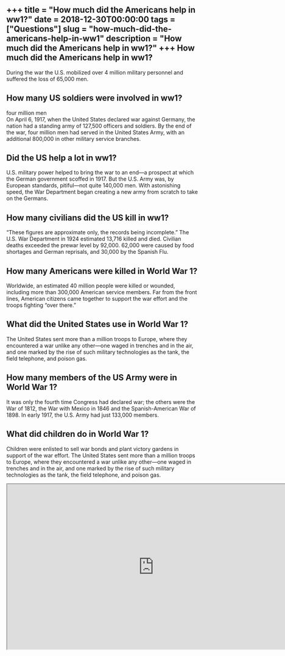+++
title = "How much did the Americans help in ww1?"
date = 2018-12-30T00:00:00
tags = ["Questions"]
slug = "how-much-did-the-americans-help-in-ww1"
description = "How much did the Americans help in ww1?"
+++
How much did the Americans help in ww1?
---------------------------------------

During the war the U.S. mobilized over 4 million military personnel and suffered the loss of 65,000 men.

How many US soldiers were involved in ww1?
------------------------------------------

four million men  
On April 6, 1917, when the United States declared war against Germany, the nation had a standing army of 127,500 officers and soldiers. By the end of the war, four million men had served in the United States Army, with an additional 800,000 in other military service branches.

Did the US help a lot in ww1?
-----------------------------

U.S. military power helped to bring the war to an end—a prospect at which the German government scoffed in 1917. But the U.S. Army was, by European standards, pitiful—not quite 140,000 men. With astonishing speed, the War Department began creating a new army from scratch to take on the Germans.

How many civilians did the US kill in ww1?
------------------------------------------

“These figures are approximate only, the records being incomplete.” The U.S. War Department in 1924 estimated 13,716 killed and died. Civilian deaths exceeded the prewar level by 92,000. 62,000 were caused by food shortages and German reprisals, and 30,000 by the Spanish Flu.

How many Americans were killed in World War 1?
----------------------------------------------

Worldwide, an estimated 40 million people were killed or wounded, including more than 300,000 American service members. Far from the front lines, American citizens came together to support the war effort and the troops fighting “over there.”

What did the United States use in World War 1?
----------------------------------------------

The United States sent more than a million troops to Europe, where they encountered a war unlike any other—one waged in trenches and in the air, and one marked by the rise of such military technologies as the tank, the field telephone, and poison gas.

How many members of the US Army were in World War 1?
----------------------------------------------------

It was only the fourth time Congress had declared war; the others were the War of 1812, the War with Mexico in 1846 and the Spanish-American War of 1898. In early 1917, the U.S. Army had just 133,000 members.

What did children do in World War 1?
------------------------------------

Children were enlisted to sell war bonds and plant victory gardens in support of the war effort. The United States sent more than a million troops to Europe, where they encountered a war unlike any other—one waged in trenches and in the air, and one marked by the rise of such military technologies as the tank, the field telephone, and poison gas.

<iframe allow="accelerometer; autoplay; clipboard-write; encrypted-media; gyroscope; picture-in-picture" allowfullscreen="" class="__youtube_prefs__  epyt-is-override  no-lazyload" data-no-lazy="1" data-origheight="433" data-origwidth="770" data-skipgform_ajax_framebjll="" height="433" id="_ytid_66624" loading="lazy" src="https://www.youtube.com/embed/DHn1Egt6Xdg?enablejsapi=1&autoplay=0&cc_load_policy=0&cc_lang_pref=&iv_load_policy=1&loop=0&modestbranding=0&rel=1&fs=1&playsinline=0&autohide=2&theme=dark&color=red&controls=1&" title="YouTube player" width="770"></iframe>